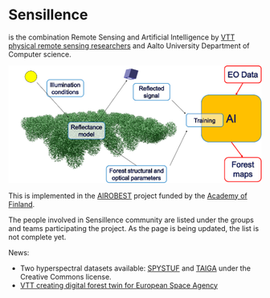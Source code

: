 # Sensillence

is the combination Remote Sensing and Artificial Intelligence by [VTT physical remote sensing researchers](./VTT) and Aalto University Department of Computer science.

<p align="center">
  <img src="./AIROBEST/AIROBEST_flow_scaled.png" />
</p>

This is implemented in the [AIROBEST](https://sensillence.github.io/AIROBEST) project funded by the [Academy of Finland](https://www.aka.fi).

The people involved in Sensillence community are listed under the groups and teams participating the project. As the page is being updated, the list is not complete yet.

News:

* Two hyperspectral datasets available: [SPYSTUF](https://ieee-dataport.org/open-access/spystuf-hyperspectral-data) and [TAIGA](https://etsin.fairdata.fi/dataset/9d0e89aa-f81f-458d-a657-3f02edf9e61b) under the Creative Commons license.
* [VTT creating digital forest twin for European Space Agency](https://www.goodnewsfinland.com/vtt-creating-digital-forest-twin-for-european-space-agency/)
